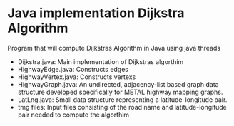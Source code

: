 <h1>Java implementation Dijkstra Algorithm</h1>

<p>Program that will compute Dijkstras Algorithm in Java using java threads<p>

<ul>
    <li>Dijkstra.java: Main implementation of Dijkstras algorthim </li>
    <li>HighwayEdge.java: Constructs edges</li>
    <li>HighwayVertex.java: Constructs vertexs</li>
    <li>HighwayGraph.java: An undirected, adjacency-list based graph data structure developed specifically for METAL highway mapping graphs.</li>
    <li>LatLng.java: Small data structure representing a latitude-longitude pair.</li>
    <li>tmg files: Input files consisting of the road name and latitude-longitude pair needed to compute the algorthim</li>
</ul>